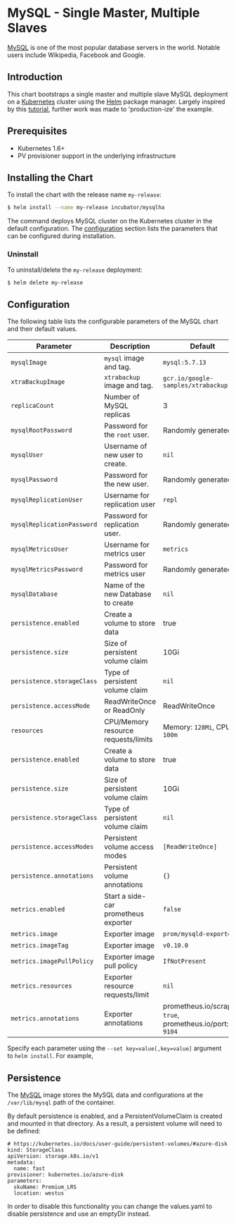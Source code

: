 # MySQL - Single Master, Multiple Slaves

[MySQL](https://MySQL.org) is one of the most popular database servers in the world. Notable users include Wikipedia, Facebook and Google.

## Introduction

This chart bootstraps a single master and multiple slave MySQL deployment on a [Kubernetes](http://kubernetes.io) cluster using the [Helm](https://helm.sh) package manager. Largely inspired by this [tutorial](https://kubernetes.io/docs/tutorials/stateful-application/run-replicated-stateful-application/), further work was made to 'production-ize' the example.

## Prerequisites

- Kubernetes 1.6+
- PV provisioner support in the underlying infrastructure

## Installing the Chart

To install the chart with the release name `my-release`:

```bash
$ helm install --name my-release incubator/mysqlha
```

The command deploys MySQL cluster on the Kubernetes cluster in the default configuration. The [configuration](#configuration) section lists the parameters that can be configured during installation.

### Uninstall

To uninstall/delete the `my-release` deployment:

```bash
$ helm delete my-release
```

## Configuration

The following table lists the configurable parameters of the MySQL chart and their default values.

| Parameter                  | Description                          | Default                                                  |
| -------------------------- | ------------------------------------ | -------------------------------------------------------- |
| `mysqlImage`               | `mysql` image and tag.               | `mysql:5.7.13`                                           |
| `xtraBackupImage`          | `xtrabackup` image and tag.          | `gcr.io/google-samples/xtrabackup:1.0`                   |
| `replicaCount`             | Number of MySQL replicas             | 3                                                        |
| `mysqlRootPassword`        | Password for the `root` user.        | Randomly generated                                       |
| `mysqlUser`                | Username of new user to create.      | `nil`                                                    |
| `mysqlPassword`            | Password for the new user.           | Randomly generated                                       |
| `mysqlReplicationUser`     | Username for replication user        | `repl`                                                   |
| `mysqlReplicationPassword` | Password for replication user.       | Randomly generated                                       |
| `mysqlMetricsUser`         | Username for metrics user            | `metrics`                                                |
| `mysqlMetricsPassword`     | Password for metrics user            | Randomly generated                                       |
| `mysqlDatabase`            | Name of the new Database to create   | `nil`                                                    |
| `persistence.enabled`      | Create a volume to store data        | true                                                     |
| `persistence.size`         | Size of persistent volume claim      | 10Gi                                                     |
| `persistence.storageClass` | Type of persistent volume claim      | `nil`                                                    |
| `persistence.accessMode`   | ReadWriteOnce or ReadOnly            | ReadWriteOnce                                            |
| `resources`                | CPU/Memory resource requests/limits  | Memory: `128Mi`, CPU: `100m`                             |
| `persistence.enabled`      | Create a volume to store data        | true                                                     | 
| `persistence.size`         | Size of persistent volume claim      | 10Gi                                                     |
| `persistence.storageClass` | Type of persistent volume claim      | `nil`                                                    |
| `persistence.accessModes`  | Persistent volume access modes       | `[ReadWriteOnce]`                                        |
| `persistence.annotations`  | Persistent volume annotations        | `{}`                                                     |
| `metrics.enabled`          | Start a side-car prometheus exporter | `false`                                                  |
| `metrics.image`            | Exporter image                       | `prom/mysqld-exporter`                                   |
| `metrics.imageTag`         | Exporter image                       | `v0.10.0`                                                |
| `metrics.imagePullPolicy`  | Exporter image pull policy           | `IfNotPresent`                                           |
| `metrics.resources`        | Exporter resource requests/limit     | `nil`                                                    |
| `metrics.annotations`      | Exporter annotations                 | prometheus.io/scrape: `true`, prometheus.io/port: `9104` |

Specify each parameter using the `--set key=value[,key=value]` argument to `helm install`. For example,

## Persistence

The [MySQL](https://hub.docker.com/_/mysql/) image stores the MySQL data and configurations at the `/var/lib/mysql` path of the container.

By default persistence is enabled, and a PersistentVolumeClaim is created and mounted in that directory. As a result, a persistent volume will need to be defined:

```
# https://kubernetes.io/docs/user-guide/persistent-volumes/#azure-disk
kind: StorageClass
apiVersion: storage.k8s.io/v1
metadata:
  name: fast
provisioner: kubernetes.io/azure-disk
parameters:
  skuName: Premium_LRS
  location: westus
```

In order to disable this functionality you can change the values.yaml to disable persistence and use an emptyDir instead.
